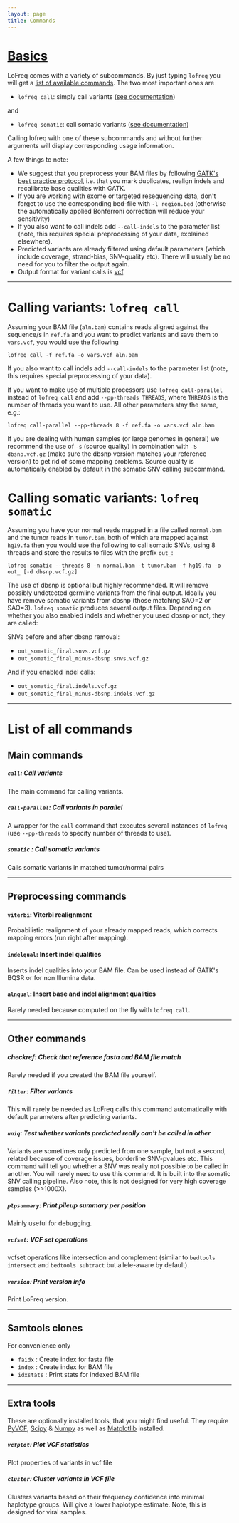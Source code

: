 ```yaml
---
layout: page
title: Commands
---
```


# [Basics](#basics)

LoFreq comes with a variety of subcommands. By just typing `lofreq`
you will get a [list of available commands](#cmdlist). The two most
important ones are

- `lofreq call`: simply call variants ([see documentation](#call))

and

- `lofreq somatic`: call somatic variants  ([see documentation](#somatic))

Calling lofreq with one of these subcommands and without further
arguments will display  corresponding usage information.

A few things to note:

- We suggest that you preprocess your BAM files by following
  [GATK's best practice protocol](http://www.broadinstitute.org/gatk/guide/best-practices),
  i.e. that you mark duplicates, realign indels and recalibrate base
  qualities with GATK.
- If you are working with exome or targeted resequencing data, don't
  forget to use the corresponding bed-file with `-l region.bed`
  (otherwise the automatically applied Bonferroni correction will
  reduce your sensitivity)
- If you also want to call indels add `--call-indels` to the parameter
  list (note, this requires special preprocessing of your data,
  explained elsewhere).
- Predicted variants are already filtered using default parameters
  (which include coverage, strand-bias, SNV-quality etc). There will
  usually be no need for you to filter the output again.
- Output format for variant calls is [vcf](http://samtools.github.io/hts-specs/VCFv4.1.pdf).

<!-- FIXME preprocessing needs separate article -->



---

# <a name="call">Calling variants: `lofreq call`</a>

Assuming your BAM file (`aln.bam`) contains reads aligned
against the sequence/s in `ref.fa` and you want to predict variants and
save them to `vars.vcf`, you would use the following
 
    lofreq call -f ref.fa -o vars.vcf aln.bam

If you also want to call indels add `--call-indels` to the parameter
list (note, this requires special preprocessing of your data).

<!-- FIXME preprocessing needs separate article-->

If you want to make use of multiple processors use `lofreq
call-parallel` instead of `lofreq call` and add `--pp-threads
THREADS`, where `THREADS` is the number of threads you want to use.
All other parameters stay the same, e.g.:

    lofreq call-parallel --pp-threads 8 -f ref.fa -o vars.vcf aln.bam


If you are dealing with human samples (or large genomes  in general) we
recommend the use of `-s` (source quality) in combination with `-S
dbsnp.vcf.gz` (make sure the dbsnp version matches your reference version) to get rid of
some mapping problems. Source quality is automatically enabled by default in the
somatic SNV calling subcommand.


# <a name="somatic">Calling somatic variants: `lofreq somatic`</a>

Assuming you have your normal reads mapped in a file called `normal.bam` and the tumor
reads in `tumor.bam`, both of which are mapped against `hg19.fa`
then you would use the following to call somatic SNVs, using 8 threads
and store the results to files with the prefix `out_`:

    lofreq somatic --threads 8 -n normal.bam -t tumor.bam -f hg19.fa -o out_ [-d dbsnp.vcf.gz]

The use of dbsnp is optional but highly recommended. It will remove
possibly undetected germline variants from the final output. Ideally
you have remove somatic variants from dbsnp (those matching SAO=2 or SAO=3).
`lofreq somatic` produces several output files. Depending on whether
you also enabled indels and whether you used dbsnp or not, they are
called:

SNVs before and after dbsnp removal:

- `out_somatic_final.snvs.vcf.gz`
- `out_somatic_final_minus-dbsnp.snvs.vcf.gz`

And if you enabled indel calls:

- `out_somatic_final.indels.vcf.gz`
- `out_somatic_final_minus-dbsnp.indels.vcf.gz`


---

# <a name="cmdlist">List of all commands</a>

## Main commands

##### `call`: Call variants

The main command for calling variants. 

##### `call-parallel`: Call variants in parallel

A wrapper for the `call` command that executes several instances of
`lofreq` (use `--pp-threads` to specify number of threads to use).

##### `somatic` : Call somatic variants

Calls somatic variants in matched tumor/normal pairs


---

## Preprocessing commands 

#### `viterbi`: Viterbi realignment

Probabilistic realignment of your already mapped reads, which corrects
mapping errors (run right after mapping).

#### `indelqual`: Insert indel qualities

Inserts indel qualities into your BAM file. Can be used instead of
GATK's BQSR or for non Illumina data.

#### `alnqual`: Insert base and indel alignment qualities

Rarely needed because computed on the fly with `lofreq call`. 


---

## Other commands


##### checkref: Check that reference fasta and BAM file match

Rarely needed if you created the BAM file yourself.

##### `filter`: Filter variants

This will rarely be needed as LoFreq calls this command automatically
with default parameters after predicting variants.


##### `uniq`: Test whether variants predicted really can't be called in other

Variants are sometimes only predicted from one sample, but not a
second, related because of coverage issues, borderline SNV-pvalues
etc. This command will tell you whether a SNV was really not possible
to be called in another. You will rarely need to use this command. It
is built into the somatic SNV calling pipeline. Also note, this is not
designed for very high coverage samples (>>1000X).


##### `plpsummary`: Print pileup summary per position

Mainly useful for debugging.


##### `vcfset`: VCF set operations

vcfset operations like intersection and complement (similar to
`bedtools intersect` and `bedtools subtract` but allele-aware by
default).


##### `version`: Print version info

Print LoFreq version.

---

##  Samtools clones

For convenience only

-    `faidx`         : Create index for fasta file
-    `index`         : Create index for BAM file
-    `idxstats`      : Print stats for indexed BAM file


---
##  Extra tools

These are optionally installed tools, that you might find useful. They
require [PyVCF](https://github.com/jamescasbon/PyVCF),
[Scipy](http://www.scipy.org/) & [Numpy](http://www.numpy.org/) as
well as [Matplotlib](http://matplotlib.org/) installed.
 
##### `vcfplot`: Plot VCF statistics

Plot properties of variants in vcf file

##### `cluster`: Cluster variants in VCF file

Clusters variants based on their frequency confidence into minimal
haplotype groups. Will give a lower haplotype estimate. Note, this is
designed for viral samples.

